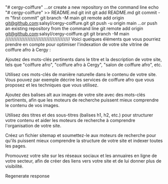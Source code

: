 "# cergy-coiffure" 
…or create a new repository on the command line
echo "# cergy-coiffure" >> README.md
git init
git add README.md
git commit -m "first commit"
git branch -M main
git remote add origin git@github.com:salsyl/cergy-coiffure.git
git push -u origin main
…or push an existing repository from the command line
git remote add origin git@github.com:salsyl/cergy-coiffure.git
git branch -M main
 /////////////////////////////////////////
 Voici quelques éléments que vous pourriez prendre en compte pour optimiser l'indexation de votre site vitrine de coiffure afro à Cergy :

Ajoutez des mots-clés pertinents dans le titre et la description de votre site, tels que "coiffure afro", "coiffure afro à Cergy", "salon de coiffure afro", etc.

Utilisez ces mots-clés de manière naturelle dans le contenu de votre site. Vous pouvez par exemple décrire les services de coiffure afro que vous proposez et les techniques que vous utilisez.

Ajoutez des balises alt aux images de votre site avec des mots-clés pertinents, afin que les moteurs de recherche puissent mieux comprendre le contenu de vos images.

Utilisez des titres et des sous-titres (balises h1, h2, etc.) pour structurer votre contenu et aider les moteurs de recherche à comprendre l'organisation de votre site.

Créez un fichier sitemap et soumettez-le aux moteurs de recherche pour qu'ils puissent mieux comprendre la structure de votre site et indexer toutes les pages.

Promouvez votre site sur les réseaux sociaux et les annuaires en ligne de votre secteur, afin de créer des liens vers votre site et de lui donner plus de visibilité.



Regenerate response